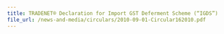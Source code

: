 ```yaml
---
title: TRADENET® Declaration for Import GST Deferment Scheme (“IGDS”)
file_url: /news-and-media/circulars/2010-09-01-Circular162010.pdf
---
```

